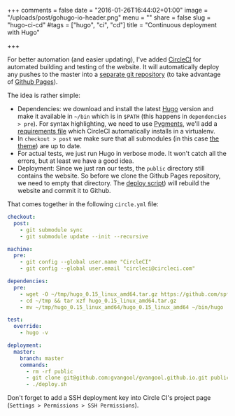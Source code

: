 +++
comments = false
date = "2016-01-26T16:44:02+01:00"
image = "/uploads/post/gohugo-io-header.png"
menu = ""
share = false
slug = "hugo-ci-cd"
#tags = ["hugo", "ci", "cd"]
title = "Continuous deployment with Hugo"

+++

For better automation (and easier updating), I've added [CircleCI](https://circleci.com/)
for automated building and testing of the website.
It will automatically deploy any pushes to the master into a [separate git
repository](https://github.com/gvangool/gvangool.github.io) (to take
advantage of [Github Pages](https://pages.github.com/)).
<!--more-->

The idea is rather simple:

- Dependencies: we download and install the latest [Hugo](http://gohugo.io)
  version and make it available in `~/bin` which is in `$PATH` (this
  happens in `dependencies > pre`). For syntax highlighting, we need to use
  [Pygments](http://pygments.org/), we'll add a [requirements
  file](https://github.com/gvangool/gertvangool.be/blob/3865bc80d2da9bee08e2dd848a70d5ddfeb2e900/requirements.txt)
  which CircleCI automatically installs in a virtualenv.
- In `checkout > post` we make sure that all submodules (in this case [the
  theme](https://github.com/vjeantet/hugo-theme-casper)) are up to date.
- For actual tests, we just run Hugo in verbose mode. It won't catch all the
  errors, but at least we have a good idea.
- Deployment: Since we just ran our tests, the `public` directory still
  contains the website. So before we clone the Github Pages repository, we
  need to empty that directory. The [deploy
  script](https://github.com/gvangool/gertvangool.be/blob/2402b6baa0fc9ce74916e52a5d8ffe214bc81050/deploy.sh))
  will rebuild the website and commit it to Github.

That comes together in the following `circle.yml` file:

``` yaml
checkout:
  post:
    - git submodule sync
    - git submodule update --init --recursive

machine:
  pre:
    - git config --global user.name "CircleCI"
    - git config --global user.email "circleci@circleci.com"

dependencies:
  pre:
    - wget -O ~/tmp/hugo_0.15_linux_amd64.tar.gz https://github.com/spf13/hugo/releases/download/v0.15/hugo_0.15_linux_amd64.tar.gz
    - cd ~/tmp && tar xzf hugo_0.15_linux_amd64.tar.gz
    - mv ~/tmp/hugo_0.15_linux_amd64/hugo_0.15_linux_amd64 ~/bin/hugo

test:
  override:
    - hugo -v

deployment:
  master:
    branch: master
    commands:
      - rm -rf public
      - git clone git@github.com:gvangool/gvangool.github.io.git public
      - ./deploy.sh
```

Don't forget to add a SSH deployment key into Circle CI's project page
(`Settings > Permissions > SSH Permissions`).
